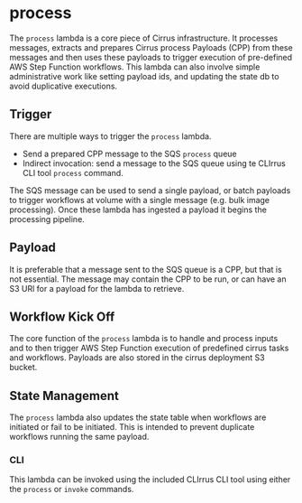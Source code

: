 # process

The `process` lambda is a core piece of Cirrus infrastructure.  It processes messages, extracts and prepares Cirrus process Payloads (CPP) from these messages and then uses these payloads to trigger execution of pre-defined AWS Step Function workflows.  This lambda can also involve simple administrative work like setting payload ids, and updating the state db to avoid duplicative executions.

## Trigger

There are multiple ways to trigger the `process` lambda.

* Send a prepared CPP message to the SQS `process` queue
* Indirect invocation: send a message to the SQS queue using te CLIrrus CLI tool `process` command.

The SQS message can be used to send a single payload, or batch payloads to trigger workflows at volume with a single message (e.g. bulk image processing).  Once these lambda has ingested a payload it begins the processing pipeline.

## Payload

It is preferable that a message sent to the SQS queue is a CPP, but that is not essential.  The message may contain the CPP to be run, or can have an S3 URl for a payload for the lambda to retrieve.

## Workflow Kick Off

The core function of the `process` lambda is to handle and process inputs and to then trigger AWS Step Function execution of predefined cirrus tasks and workflows.  Payloads are also stored in the cirrus deployment S3 bucket.

## State Management

The `process` lambda also updates the state table when workflows are initiated or fail to be initiated.  This is intended to prevent duplicate workflows running the same payload.

### CLI

This lambda can be invoked using the included CLIrrus CLI tool using either the `process` or `invoke` commands.
